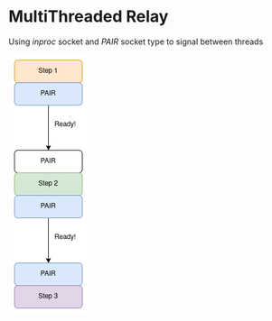 # MultiThreaded Relay

Using _inproc_ socket and _PAIR_  socket type to signal between threads

![Multithreaded Relay](https://raw.githubusercontent.com/da0p/GithubPage/main/docs/assets/multithreaded_relay.drawio.png)

